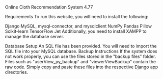 Online Cloth Recommendation System 4.77

Requirements
To run this website, you will need to install the following:

Django
MySQL, mysql-connector, and mysqlclient
NumPy
Pandas
Pillow
Scikit-learn
TensorFlow
Jet
Additionally, you need to install XAMPP to manage the database server.

Database Setup
An SQL file has been provided.
You will need to import the SQL file into your MySQL database.
Backup Instructions
If the system does not work properly, you can use the files stored in the "backup files" folder.
Files such as "userView_py_backup" and "viewerViewBackup" contain the raw code.
Simply copy and paste these files into the respective Django app directories.
